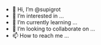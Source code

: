 - 👋 Hi, I’m @supigrot
- 👀 I’m interested in ...
- 🌱 I’m currently learning ...
- 💞️ I’m looking to collaborate on ...
- 📫 How to reach me ...

<!---
supigrot/supigrot is a ✨ special ✨ repository because its `README.md` (this file) appears on your GitHub profile.
You can click the Preview link to take a look at your changes.
--->
